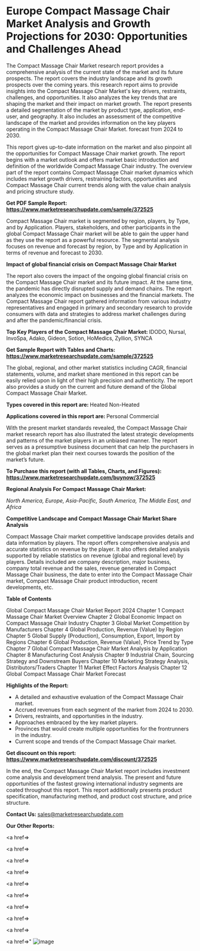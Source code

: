 # Europe Compact Massage Chair Market Analysis and Growth Projections for 2030: Opportunities and Challenges Ahead

The Compact Massage Chair Market research report provides a comprehensive analysis of the current state of the market and its future prospects. The report covers the industry landscape and its growth prospects over the coming years. this research report aims to provide insights into the Compact Massage Chair Market's key drivers, restraints, challenges, and opportunities. It also analyzes the key trends that are shaping the market and their impact on market growth. The report presents a detailed segmentation of the market by product type, application, end-user, and geography. It also includes an assessment of the competitive landscape of the market and provides information on the key players operating in the Compact Massage Chair Market. forecast from 2024 to 2030.

This report gives up-to-date information on the market and also pinpoint all the opportunities for Compact Massage Chair market growth. The report begins with a market outlook and offers market basic introduction and definition of the worldwide Compact Massage Chair industry. The overview part of the report contains Compact Massage Chair market dynamics which includes market growth drivers, restraining factors, opportunities and Compact Massage Chair current trends along with the value chain analysis and pricing structure study.

<strong><b>Get PDF Sample Report: <a href=https://www.marketresearchupdate.com/sample/372525>https://www.marketresearchupdate.com/sample/372525</a></b></strong>

Compact Massage Chair market is segmented by region, players, by Type, and by Application. Players, stakeholders, and other participants in the global Compact Massage Chair market will be able to gain the upper hand as they use the report as a powerful resource. The segmental analysis focuses on revenue and forecast by region, by Type and by Application in terms of revenue and forecast to 2030.

<strong><b>Impact of global financial crisis on Compact Massage Chair Market</b></strong>

The report also covers the impact of the ongoing global financial crisis on the Compact Massage Chair market and its future impact. At the same time, the pandemic has directly disrupted supply and demand chains. The report analyzes the economic impact on businesses and the financial markets. The Compact Massage Chair report gathered information from various industry representatives and engaged in primary and secondary research to provide consumers with data and strategies to address market challenges during and after the pandemic/financial crisis.

<strong><b>Top Key Players of the Compact Massage Chair Market:
</b></strong>IDODO, Nursal, InvoSpa, Adako, Gideon, Sotion, HoMedics, Zyllion, SYNCA<strong><b>
</b></strong>

<strong><b>Get Sample Report with Tables and Charts: <a href=https://www.marketresearchupdate.com/sample/372525>https://www.marketresearchupdate.com/sample/372525</a></b></strong>

The global, regional, and other market statistics including CAGR, financial statements, volume, and market share mentioned in this report can be easily relied upon in light of their high precision and authenticity. The report also provides a study on the current and future demand of the Global Compact Massage Chair Market.

<strong><b>Types covered in this report are:
</b></strong>Heated
Non-Heated<strong><b>
</b></strong>

<strong><b>Applications covered in this report are:
</b></strong>Personal
Commercial<strong><b>
</b></strong>

With the present market standards revealed, the Compact Massage Chair market research report has also illustrated the latest strategic developments and patterns of the market players in an unbiased manner. The report serves as a presumptive business document that can help the purchasers in the global market plan their next courses towards the position of the market’s future.

<strong><b>To Purchase this report (with all Tables, Charts, and Figures): <a href=https://www.marketresearchupdate.com/buynow/372525>https://www.marketresearchupdate.com/buynow/372525</a></b></strong>

<strong><b>Regional Analysis For Compact Massage Chair Market:</b></strong>

<em><i>North America, Europe, Asia-Pacific, South America, The Middle East, and Africa</i></em>

<strong><b>Competitive Landscape and Compact Massage Chair Market Share Analysis</b></strong>

Compact Massage Chair market competitive landscape provides details and data information by players. The report offers comprehensive analysis and accurate statistics on revenue by the player. It also offers detailed analysis supported by reliable statistics on revenue (global and regional level) by players. Details included are company description, major business, company total revenue and the sales, revenue generated in Compact Massage Chair business, the date to enter into the Compact Massage Chair market, Compact Massage Chair product introduction, recent developments, etc.

<strong><b>Table of Contents</b></strong>

Global Compact Massage Chair Market Report 2024
Chapter 1 Compact Massage Chair Market Overview
Chapter 2 Global Economic Impact on Compact Massage Chair Industry
Chapter 3 Global Market Competition by Manufacturers
Chapter 4 Global Production, Revenue (Value) by Region
Chapter 5 Global Supply (Production), Consumption, Export, Import by Regions
Chapter 6 Global Production, Revenue (Value), Price Trend by Type
Chapter 7 Global Compact Massage Chair Market Analysis by Application
Chapter 8 Manufacturing Cost Analysis
Chapter 9 Industrial Chain, Sourcing Strategy and Downstream Buyers
Chapter 10 Marketing Strategy Analysis, Distributors/Traders
Chapter 11 Market Effect Factors Analysis
Chapter 12 Global Compact Massage Chair Market Forecast

<strong><b>Highlights of the Report:</b></strong>

- A detailed and exhaustive evaluation of the Compact Massage Chair market.
- Accrued revenues from each segment of the market from 2024 to 2030.
- Drivers, restraints, and opportunities in the industry.
- Approaches embraced by the key market players.
- Provinces that would create multiple opportunities for the frontrunners in the industry.
- Current scope and trends of the Compact Massage Chair market.

<strong><b>Get discount on this report: <a href=https://www.marketresearchupdate.com/discount/372525>https://www.marketresearchupdate.com/discount/372525</a></b></strong>

In the end, the Compact Massage Chair Market report includes investment come analysis and development trend analysis. The present and future opportunities of the fastest growing international industry segments are coated throughout this report. This report additionally presents product specification, manufacturing method, and product cost structure, and price structure.

<strong><b>Contact Us:
</b></strong>sales@marketresearchupdate.com

<strong>Our Other Reports:</strong>

<a href=></a>

<a href=></a>

<a href=></a>

<a href=></a>

<a href=></a>

<a href=></a>

<a href=></a>

<a href=></a>

<a href=></a>

<a href=></a>"
![image](https://github.com/Gayatrikarjule/Market-Analysis-360/assets/97346546/40588a07-77c7-41e8-9bcc-89af9271b8a3)
